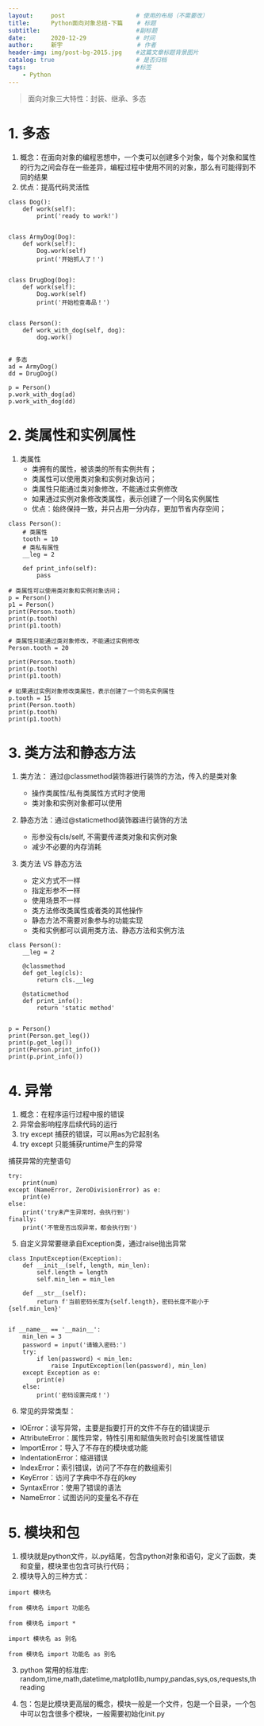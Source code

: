```yaml
---
layout:     post                    # 使用的布局（不需要改）
title:      Python面向对象总结-下篇    # 标题 
subtitle:    						#副标题
date:       2020-12-29              # 时间
author:     新宇                     # 作者
header-img: img/post-bg-2015.jpg    #这篇文章标题背景图片
catalog: true                       # 是否归档
tags:                               #标签
    - Python
---
```

>面向对象三大特性：封装、继承、多态

# 1. 多态
1. 概念：在面向对象的编程思想中，一个类可以创建多个对象，每个对象和属性的行为之间会存在一些差异，编程过程中使用不同的对象，那么有可能得到不同的结果
2. 优点：提高代码灵活性

```
class Dog():
    def work(self):
        print('ready to work!')


class ArmyDog(Dog):
    def work(self):
        Dog.work(self)
        print('开始抓人了！')


class DrugDog(Dog):
    def work(self):
        Dog.work(self)
        print('开始检查毒品！')


class Person():
    def work_with_dog(self, dog):
        dog.work()


# 多态
ad = ArmyDog()
dd = DrugDog()

p = Person()
p.work_with_dog(ad)
p.work_with_dog(dd)

```

# 2. 类属性和实例属性
1. 类属性
	- 类拥有的属性，被该类的所有实例共有；
	- 类属性可以使用类对象和实例对象访问；
	- 类属性只能通过类对象修改，不能通过实例修改
    - 如果通过实例对象修改类属性，表示创建了一个同名实例属性
	- 优点：始终保持一致，并只占用一分内存，更加节省内存空间；


```
class Person():
    # 类属性
    tooth = 10
    # 类私有属性
    __leg = 2

    def print_info(self):
        pass

# 类属性可以使用类对象和实例对象访问；
p = Person()
p1 = Person()
print(Person.tooth)
print(p.tooth)
print(p1.tooth)

# 类属性只能通过类对象修改，不能通过实例修改
Person.tooth = 20

print(Person.tooth)
print(p.tooth)
print(p1.tooth)

# 如果通过实例对象修改类属性，表示创建了一个同名实例属性
p.tooth = 15
print(Person.tooth)
print(p.tooth)
print(p1.tooth)

```


# 3. 类方法和静态方法
1. 类方法： 通过@classmethod装饰器进行装饰的方法，传入的是类对象
	 - 操作类属性/私有类属性方式时才使用
	 - 类对象和实例对象都可以使用


2. 静态方法：通过@staticmethod装饰器进行装饰的方法
	- 形参没有cls/self, 不需要传递类对象和实例对象
	- 减少不必要的内存消耗

3. 类方法 VS 静态方法
	- 定义方式不一样
	- 指定形参不一样
	- 使用场景不一样
	- 类方法修改类属性或者类的其他操作
	- 静态方法不需要对象参与的功能实现
	- 类和实例都可以调用类方法、静态方法和实例方法

```
class Person():
    __leg = 2

    @classmethod
    def get_leg(cls):
        return cls.__leg

    @staticmethod
    def print_info():
        return 'static method'


p = Person()
print(Person.get_leg())
print(p.get_leg())
print(Person.print_info())
print(p.print_info())
```

# 4. 异常
1. 概念：在程序运行过程中报的错误
2. 异常会影响程序后续代码的运行
3. try except 捕获的错误，可以用as为它起别名
4. try except 只能捕获runtime产生的异常

捕获异常的完整语句

```
try:
    print(num)
except (NameError, ZeroDivisionError) as e:
    print(e)
else:
    print('try未产生异常时，会执行到')
finally:
    print('不管是否出现异常，都会执行到')
```

5. 自定义异常要继承自Exception类，通过raise抛出异常

```
class InputException(Exception):
    def __init__(self, length, min_len):
        self.length = length
        self.min_len = min_len

    def __str__(self):
        return f'当前密码长度为{self.length}，密码长度不能小于{self.min_len}'


if __name__ == '__main__':
    min_len = 3
    password = input('请输入密码:')
    try:
        if len(password) < min_len:
            raise InputException(len(password), min_len)
    except Exception as e:
        print(e)
    else:
        print('密码设置完成！')
```

6. 常见的异常类型：

- IOError：读写异常，主要是指要打开的文件不存在的错误提示
- AttributeError：属性异常，特性引用和赋值失败时会引发属性错误
- ImportError：导入了不存在的模块或功能
- IndentationError：缩进错误
- IndexError：索引错误，访问了不存在的数组索引
- KeyError：访问了字典中不存在的key
- SyntaxError：使用了错误的语法
- NameError：试图访问的变量名不存在

# 5. 模块和包
1. 模块就是python文件，以.py结尾，包含python对象和语句，定义了函数，类和变量，模块里也包含可执行代码；
2. 模块导入的三种方式：

```
import 模块名

from 模块名 import 功能名

from 模块名 import *

import 模块名 as 别名

from 模块名 import 功能名 as 别名

``` 

3. python 常用的标准库:
random,time,math,datetime,matplotlib,numpy,pandas,sys,os,requests,threading

4. 包：包是比模块更高层的概念，模块一般是一个文件，包是一个目录，一个包中可以包含很多个模块，一般需要初始化init.py


